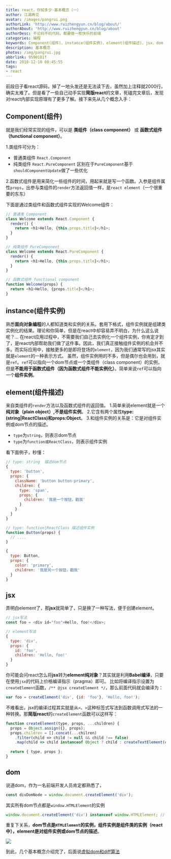 ```yaml
---
title: react，你知多少-基本概念（一）
author: 江湖再见
avatar: /images/pangrui.png
authorLink: 'http://www.ruizhengyun.cn/blog/about/'
authorAbout: 'http://www.ruizhengyun.cn/blog/about'
authorDesc: 不论码不码代码，都要做一枚快乐的前端
categories: 编程
keywords: Component(组件)、instance(组件实例)、element(组件描述)、jsx、dom
description: 基本概念
photos: /img/pangrui.jpg
abbrlink: 9590181f
date: 2018-12-10 08:45:55
tags:
- react
---
```


前段日子看react源码，掉了一地头发还是无法读下去，虽然加上注释就2000行，确实太难了。但是看了一些自己动手实现**简版react**的文章，死磕完文章后，发现对react内部实现原理有了更多了解。接下来先从几个概念入手：

## Component(组件)
就是我们经常实现的组件，可以是 **类组件（class component）** 或 **函数式组件（functional component）**。

1.类组件可分为：
- 普通类组件 `React.Component`
- 纯类组件 `React.PureComponent`
区别在于`PureComponent`基于`shouldComponentUpdate`做了一些优化

2.函数式组件是用来简化一些组件的时间，用起来就是写一个函数。入参是组件属性`props`，出参与类组件的`render`方法返回值一样，是`react element`（一个很重要的东东）

下面是通过类组件和函数式组件实现的Welcome组件：
```javascript
// 普通类 Component
class Welcome extends React.Component {
  render() {
    return <h1>Hello, {this.props.title}</h1>;
  }
}

// 纯类组件 PureComponent
class Welcome extends React.PureComponent {
  render() {
    return <h1>Hello, {this.props.title}</h1>;
  }
}

// 函数式组件 functional component
function Welcome(props) {
  return <h1>Hello, {props.title}</h1>;
}
```

## instance(组件实例)
熟悉**面向对象编程**的人都知道类和实例的关系。套用下格式，组件实例就是组建类实例化的结果。理论和你简单，但是在react中却容易弄不明白，为什么这么说呢？...
在react应用过程中，不需要我们自己去实例化一个组件实例，你肯定才到了，是react内部帮助我们做了这件事。因此，我们真正接触组件实例的机会并不多。而实际应用中，接触更多的是即将登场的`element`，因为我们通常写的jsx其实就是`element`的一种表示方式。
虽然，组件实例用的不多，但是偶尔也会用到，就是`ref`。`ref`可以指向一个dom节点或一个类组件（class component）的实例，但是**不能用于函数式组件（因为函数式组件不能实例化）**。简单来说`ref`可以指向一个**组件实例**。


## element(组件描述)
来自类组件的`render`方法以及函数式组件的返回值。
1.简单来说element就是一个**纯对象（plain object）,不是组件实例**。
2.它含有两个属性**type:(string|ReactClass)**和**props:Object**。
3.和组件实例的关系是：它是对组件实例或dom节点的描述。
- `type`为`string`，则表示dom节点
- `type`为`function或ReactClass`，则表示组件实例

看下面例子，秒懂：
```javascript
// type: string  描述dom节点
{
  type: 'button',
  props: {
    className: 'button button-primary',
    children: {
      type: 'span',
      props: {
        children: '我是一个按钮，戳我'
      }
    }
  }
}

// type: function|ReactClass 描述组件实例
function Button(props) {
  // ....
}

{
  type: Button,
  props: {
    color: 'primary',
    children: '我是另一个按钮，戳我'
  }
}
```

## jsx
弄明白element了，那**jsx**就简单了，只是换了一种写法，便于创建element。
```javascript
// jsx写法
const foo = <div id="foo">Hello, foo!</div>;

// element写法
{
  type: 'div',
  props: {
    id: 'foo',
    children: 'Hello, foo!'
  }
}
```

你可能会问react怎么将**jsx**转为**element纯对象**？其实就是利用**Babel编译**，只要在使用`jsx`的代码上价格编译指示（pragma）即可。
比如将编译指示设置为`createElement`函数，`/** @jsx createElement */`，那么前面代码就会编译为：

```javascript
var foo = createElement('div', {id: 'foo'}, 'Hello, foo!');
```
不难看出，jsx的编译过程其实就是从`<`、`>`这种标签式写法到函数调用式写法的一种转换。那**简版react**的`createElement`函数可以这样写：

```javascript
function createElement(type, props, ...children) {
  props = Object.assign({}, props);
  props.children = [].concat(...chilren)
    .filter(child => child != null && child !== false)
    .map(child => child instanceof Object ? child : createTextElement(child));
  
  return { type, props };
}
```

## dom
说道dom，作为一名前端开发人员肯定都熟悉了，
```javascript
const divDomNode = window.document.createElement('div');
```

其实所有dom节点都是`window.HTMLElement`的实例
```javascript
window.document.createElement('div') instanceof window.HTMLElement; // true
```

重复下关系，**dom节点是`HTMLElement`的实例，组件实例是组件类的实例（react中），element是对组件实例或dom节点的描述**。

![](./9590181f/1.jpg)


到此，几个基本概念介绍完了，后面说[虚拟dom和diff算法](/blog/post/c9949a5.html)